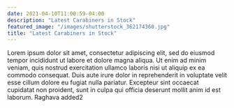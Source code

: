 ```yaml
---
date: 2021-04-10T11:00:59-04:00
description: "Latest Carabiners in Stock"
featured_image: "/images/shutterstock_362174360.jpg"
title: "Latest Carabiners in Stock"
---
```


Lorem ipsum dolor sit amet, consectetur adipiscing elit, sed do eiusmod tempor incididunt ut labore et dolore magna aliqua. Ut enim ad minim veniam, quis nostrud exercitation ullamco laboris nisi ut aliquip ex ea commodo consequat. Duis aute irure dolor in reprehenderit in voluptate velit esse cillum dolore eu fugiat nulla pariatur. Excepteur sint occaecat cupidatat non proident, sunt in culpa qui officia deserunt mollit anim id est laborum.
Raghava added2
